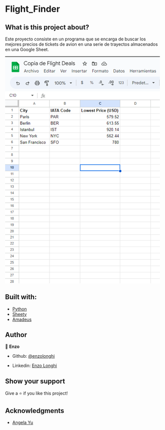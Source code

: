 # Flight_Finder

## What is this project about? 
Este proyecto consiste en un programa que se encarga de buscar los mejores precios de tickets de avion en una serie de trayectos almacenados en una Google Sheet.

![screenshot](flight-data-sheet.png)

## Built with: 

- [Python](https://www.python.org/)
- [Sheety](https://sheety.co/)
- [Amadeus](https://developers.amadeus.com/)

## Author 

👤 **Enzo**
​

- Github: [@enzolonghi](https://github.com/enzolonghi)

- Linkedin: [Enzo Longhi](https://www.linkedin.com/in/enzolonghi/)


## Show your support

Give a ⭐️ if you like this project!
​

## Acknowledgments

- [Angela Yu](https://gist.github.com/angelabauer)
